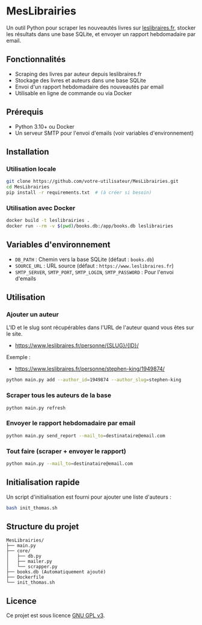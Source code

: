 # MesLibrairies

Un outil Python pour scraper les nouveautés livres sur [leslibraires.fr](https://www.leslibraires.fr), stocker les résultats dans une base SQLite, et envoyer un rapport hebdomadaire par email.

## Fonctionnalités

- Scraping des livres par auteur depuis leslibraires.fr
- Stockage des livres et auteurs dans une base SQLite
- Envoi d'un rapport hebdomadaire des nouveautés par email
- Utilisable en ligne de commande ou via Docker

## Prérequis

- Python 3.10+ ou Docker
- Un serveur SMTP pour l'envoi d'emails (voir variables d'environnement)

## Installation

### Utilisation locale

```bash
git clone https://github.com/votre-utilisateur/MesLibrairies.git
cd MesLibrairies
pip install -r requirements.txt  # (à créer si besoin)
```

### Utilisation avec Docker

```bash
docker build -t leslibrairies .
docker run --rm -v $(pwd)/books.db:/app/books.db leslibrairies
```

## Variables d'environnement

- `DB_PATH` : Chemin vers la base SQLite (défaut : `books.db`)
- `SOURCE_URL` : URL source (défaut : `https://www.leslibraires.fr`)
- `SMTP_SERVER`, `SMTP_PORT`, `SMTP_LOGIN`, `SMTP_PASSWORD` : Pour l'envoi d'emails

## Utilisation

### Ajouter un auteur

L'ID et le slug sont récupérables dans l'URL de l'auteur quand vous êtes sur le site. 

- https://www.leslibraires.fr/personne/{SLUG}/{ID}/

Exemple : 
- https://www.leslibraires.fr/personne/stephen-king/1949874/

```bash
python main.py add --author_id=1949874 --author_slug=stephen-king
```

### Scraper tous les auteurs de la base

```bash
python main.py refresh
```

### Envoyer le rapport hebdomadaire par email

```bash
python main.py send_report --mail_to=destinataire@email.com
```

### Tout faire (scraper + envoyer le rapport)

```bash
python main.py --mail_to=destinataire@email.com
```

## Initialisation rapide

Un script d'initialisation est fourni pour ajouter une liste d'auteurs :

```bash
bash init_thomas.sh
```

## Structure du projet

```
MesLibrairies/
├── main.py
├── core/
│   ├── db.py
│   ├── mailer.py
│   └── scrapper.py
├── books.db (Automatiquement ajouté)
├── Dockerfile
└── init_thomas.sh
```

## Licence

Ce projet est sous licence [GNU GPL v3](LICENSE).